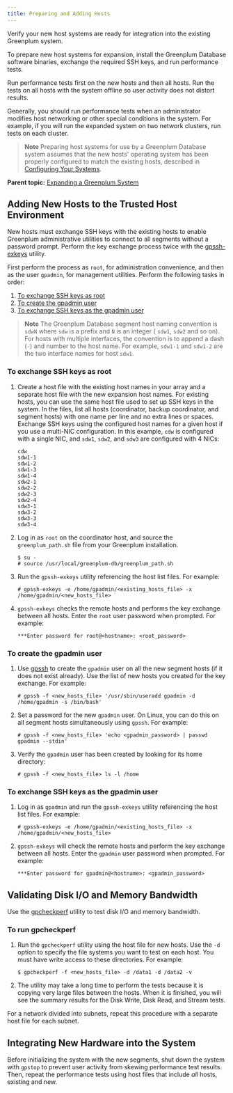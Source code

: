 ```yaml
---
title: Preparing and Adding Hosts 
---
```


Verify your new host systems are ready for integration into the existing Greenplum system.

To prepare new host systems for expansion, install the Greenplum Database software binaries, exchange the required SSH keys, and run performance tests.

Run performance tests first on the new hosts and then all hosts. Run the tests on all hosts with the system offline so user activity does not distort results.

Generally, you should run performance tests when an administrator modifies host networking or other special conditions in the system. For example, if you will run the expanded system on two network clusters, run tests on each cluster.

> **Note** Preparing host systems for use by a Greenplum Database system assumes that the new hosts' operating system has been properly configured to match the existing hosts, described in [Configuring Your Systems](../../install_guide/prep_os.html).

**Parent topic:** [Expanding a Greenplum System](../expand/expand-main.html)

## <a id="topic18"></a>Adding New Hosts to the Trusted Host Environment 

New hosts must exchange SSH keys with the existing hosts to enable Greenplum administrative utilities to connect to all segments without a password prompt. Perform the key exchange process twice with the [gpssh-exkeys](../../utility_guide/ref/gpssh-exkeys.html) utility.

First perform the process as `root`, for administration convenience, and then as the user `gpadmin`, for management utilities. Perform the following tasks in order:

1.  [To exchange SSH keys as root](#no160715)
2.  [To create the gpadmin user](#no160595)
3.  [To exchange SSH keys as the gpadmin user](#sshexch_gpadmin)

> **Note** The Greenplum Database segment host naming convention is `sdwN` where `sdw` is a prefix and `N` is an integer \( `sdw1`, `sdw2` and so on\). For hosts with multiple interfaces, the convention is to append a dash \(`-`\) and number to the host name. For example, `sdw1-1` and `sdw1-2` are the two interface names for host `sdw1`.

### <a id="no160715"></a>To exchange SSH keys as root 

1.  Create a host file with the existing host names in your array and a separate host file with the new expansion host names. For existing hosts, you can use the same host file used to set up SSH keys in the system. In the files, list all hosts \(coordinator, backup coordinator, and segment hosts\) with one name per line and no extra lines or spaces. Exchange SSH keys using the configured host names for a given host if you use a multi-NIC configuration. In this example, `cdw` is configured with a single NIC, and `sdw1`, `sdw2`, and `sdw3` are configured with 4 NICs:

    ```
    cdw
    sdw1-1
    sdw1-2
    sdw1-3
    sdw1-4
    sdw2-1
    sdw2-2
    sdw2-3
    sdw2-4
    sdw3-1
    sdw3-2
    sdw3-3
    sdw3-4
    ```

2.  Log in as `root` on the coordinator host, and source the `greenplum_path.sh` file from your Greenplum installation.

    ```
    $ su - 
    # source /usr/local/greenplum-db/greenplum_path.sh
    ```

3.  Run the `gpssh-exkeys` utility referencing the host list files. For example:

    ```
    # gpssh-exkeys -e /home/gpadmin/<existing_hosts_file> -x 
    /home/gpadmin/<new_hosts_file>
    ```

4.  `gpssh-exkeys` checks the remote hosts and performs the key exchange between all hosts. Enter the `root` user password when prompted. For example:

    ```
    ***Enter password for root@<hostname>: <root_password>
    ```


### <a id="no160595"></a>To create the gpadmin user 

1.  Use [gpssh](../../utility_guide/ref/gpssh.html) to create the `gpadmin` user on all the new segment hosts \(if it does not exist already\). Use the list of new hosts you created for the key exchange. For example:

    ```
    # gpssh -f <new_hosts_file> '/usr/sbin/useradd gpadmin -d 
    /home/gpadmin -s /bin/bash'
    ```

2.  Set a password for the new `gpadmin` user. On Linux, you can do this on all segment hosts simultaneously using `gpssh`. For example:

    ```
    # gpssh -f <new_hosts_file> 'echo <gpadmin_password> | passwd 
    gpadmin --stdin'
    ```

3.  Verify the `gpadmin` user has been created by looking for its home directory:

    ```
    # gpssh -f <new_hosts_file> ls -l /home
    ```


### <a id="sshexch_gpadmin"></a>To exchange SSH keys as the gpadmin user 

1.  Log in as `gpadmin` and run the `gpssh-exkeys` utility referencing the host list files. For example:

    ```
    # gpssh-exkeys -e /home/gpadmin/<existing_hosts_file> -x 
    /home/gpadmin/<new_hosts_file>
    ```

2.  `gpssh-exkeys` will check the remote hosts and perform the key exchange between all hosts. Enter the `gpadmin` user password when prompted. For example:

    ```
    ***Enter password for gpadmin@<hostname>: <gpadmin_password>
    ```


## <a id="topic20"></a>Validating Disk I/O and Memory Bandwidth 

Use the [gpcheckperf](../../utility_guide/ref/gpcheckperf.html) utility to test disk I/O and memory bandwidth.

### <a id="no159247"></a>To run gpcheckperf 

1.  Run the `gpcheckperf` utility using the host file for new hosts. Use the `-d` option to specify the file systems you want to test on each host. You must have write access to these directories. For example:

    ```
    $ gpcheckperf -f <new_hosts_file> -d /data1 -d /data2 -v 
    ```

2.  The utility may take a long time to perform the tests because it is copying very large files between the hosts. When it is finished, you will see the summary results for the Disk Write, Disk Read, and Stream tests.

For a network divided into subnets, repeat this procedure with a separate host file for each subnet.

## <a id="topic21"></a>Integrating New Hardware into the System 

Before initializing the system with the new segments, shut down the system with `gpstop` to prevent user activity from skewing performance test results. Then, repeat the performance tests using host files that include *all* hosts, existing and new.

